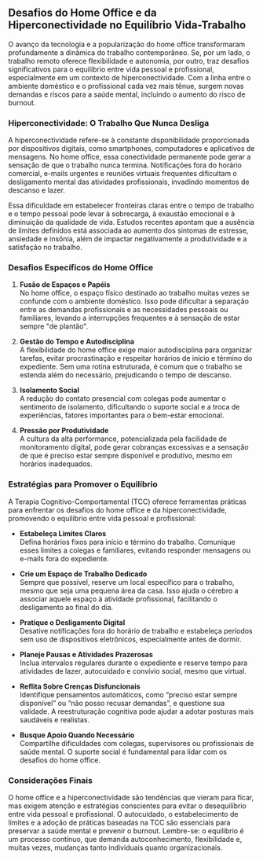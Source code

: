 
## Desafios do Home Office e da Hiperconectividade no Equilíbrio Vida-Trabalho

O avanço da tecnologia e a popularização do home office transformaram profundamente a dinâmica do trabalho contemporâneo. Se, por um lado, o trabalho remoto oferece flexibilidade e autonomia, por outro, traz desafios significativos para o equilíbrio entre vida pessoal e profissional, especialmente em um contexto de hiperconectividade. Com a linha entre o ambiente doméstico e o profissional cada vez mais tênue, surgem novas demandas e riscos para a saúde mental, incluindo o aumento do risco de burnout.

### Hiperconectividade: O Trabalho Que Nunca Desliga

A hiperconectividade refere-se à constante disponibilidade proporcionada por dispositivos digitais, como smartphones, computadores e aplicativos de mensagens. No home office, essa conectividade permanente pode gerar a sensação de que o trabalho nunca termina. Notificações fora do horário comercial, e-mails urgentes e reuniões virtuais frequentes dificultam o desligamento mental das atividades profissionais, invadindo momentos de descanso e lazer.

Essa dificuldade em estabelecer fronteiras claras entre o tempo de trabalho e o tempo pessoal pode levar à sobrecarga, à exaustão emocional e à diminuição da qualidade de vida. Estudos recentes apontam que a ausência de limites definidos está associada ao aumento dos sintomas de estresse, ansiedade e insônia, além de impactar negativamente a produtividade e a satisfação no trabalho.

### Desafios Específicos do Home Office

1. **Fusão de Espaços e Papéis**  
   No home office, o espaço físico destinado ao trabalho muitas vezes se confunde com o ambiente doméstico. Isso pode dificultar a separação entre as demandas profissionais e as necessidades pessoais ou familiares, levando a interrupções frequentes e à sensação de estar sempre "de plantão".

2. **Gestão do Tempo e Autodisciplina**  
   A flexibilidade do home office exige maior autodisciplina para organizar tarefas, evitar procrastinação e respeitar horários de início e término do expediente. Sem uma rotina estruturada, é comum que o trabalho se estenda além do necessário, prejudicando o tempo de descanso.

3. **Isolamento Social**  
   A redução do contato presencial com colegas pode aumentar o sentimento de isolamento, dificultando o suporte social e a troca de experiências, fatores importantes para o bem-estar emocional.

4. **Pressão por Produtividade**  
   A cultura da alta performance, potencializada pela facilidade de monitoramento digital, pode gerar cobranças excessivas e a sensação de que é preciso estar sempre disponível e produtivo, mesmo em horários inadequados.

### Estratégias para Promover o Equilíbrio

A Terapia Cognitivo-Comportamental (TCC) oferece ferramentas práticas para enfrentar os desafios do home office e da hiperconectividade, promovendo o equilíbrio entre vida pessoal e profissional:

- **Estabeleça Limites Claros**  
  Defina horários fixos para início e término do trabalho. Comunique esses limites a colegas e familiares, evitando responder mensagens ou e-mails fora do expediente.

- **Crie um Espaço de Trabalho Dedicado**  
  Sempre que possível, reserve um local específico para o trabalho, mesmo que seja uma pequena área da casa. Isso ajuda o cérebro a associar aquele espaço à atividade profissional, facilitando o desligamento ao final do dia.

- **Pratique o Desligamento Digital**  
  Desative notificações fora do horário de trabalho e estabeleça períodos sem uso de dispositivos eletrônicos, especialmente antes de dormir.

- **Planeje Pausas e Atividades Prazerosas**  
  Inclua intervalos regulares durante o expediente e reserve tempo para atividades de lazer, autocuidado e convívio social, mesmo que virtual.

- **Reflita Sobre Crenças Disfuncionais**  
  Identifique pensamentos automáticos, como “preciso estar sempre disponível” ou “não posso recusar demandas”, e questione sua validade. A reestruturação cognitiva pode ajudar a adotar posturas mais saudáveis e realistas.

- **Busque Apoio Quando Necessário**  
  Compartilhe dificuldades com colegas, supervisores ou profissionais de saúde mental. O suporte social é fundamental para lidar com os desafios do home office.

### Considerações Finais

O home office e a hiperconectividade são tendências que vieram para ficar, mas exigem atenção e estratégias conscientes para evitar o desequilíbrio entre vida pessoal e profissional. O autocuidado, o estabelecimento de limites e a adoção de práticas baseadas na TCC são essenciais para preservar a saúde mental e prevenir o burnout. Lembre-se: o equilíbrio é um processo contínuo, que demanda autoconhecimento, flexibilidade e, muitas vezes, mudanças tanto individuais quanto organizacionais.
```
